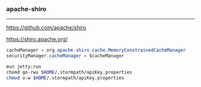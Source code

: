 ### apache-shiro
---
https://github.com/apache/shiro

https://shiro.apache.org/

```java
cacheManager = org.apache.shiro.cache.MemoryConstrainedCacheManager
securityManager.cacheManager = $cacheManager
```

```sh
mvn jetty:run
chomd go-rwx $HOME/.stormpath/apiKey.properties
chmod u-w $HOME/.stormpath/apiKey.properties
```

```
```
